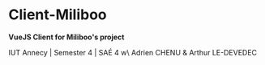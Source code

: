 # Client-Miliboo
**VueJS Client for Miliboo's project**

IUT Annecy | Semester 4 | SAÉ 4 w\ Adrien CHENU & Arthur LE-DEVEDEC
